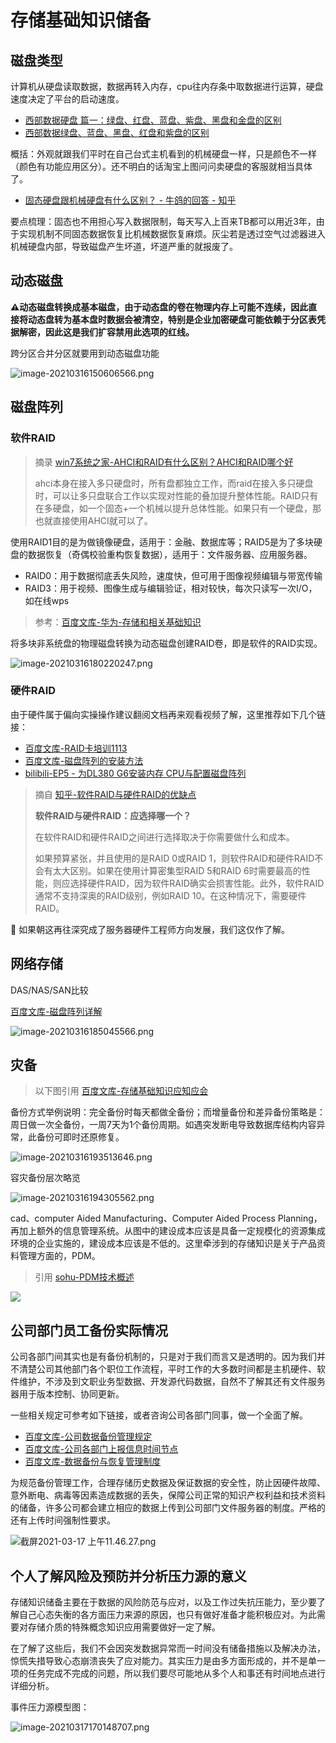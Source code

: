 # 存储基础知识储备

## 磁盘类型

计算机从硬盘读取数据，数据再转入内存，cpu往内存条中取数据进行运算，硬盘速度决定了平台的启动速度。

* [西部数据硬盘 篇一：绿盘、红盘、蓝盘、紫盘、黑盘和金盘的区别](https://post.smzdm.com/p/aoow85z7/)
* [西部数据绿盘、蓝盘、黑盘、红盘和紫盘的区别](http://m.lotpc.com/yjzs/3954.html)

概括：外观就跟我们平时在自己台式主机看到的机械硬盘一样，只是颜色不一样（颜色有功能应用区分）。还不明白的话淘宝上图问问卖硬盘的客服就相当具体了。

* [固态硬盘跟机械硬盘有什么区别？ - 牛鸽的回答 - 知乎 ](https://www.zhihu.com/question/267340678/answer/1286482914)

要点梳理：固态也不用担心写入数据限制，每天写入上百来TB都可以用近3年，由于实现机制不同固态数据恢复比机械数据恢复麻烦。灰尘若是透过空气过滤器进入机械硬盘内部，导致磁盘产生坏道，坏道严重的就报废了。

## 动态磁盘

**⚠️动态磁盘转换成基本磁盘，由于动态盘的卷在物理内存上可能不连续，因此直接将动态盘转为基本盘时数据会被清空，特别是企业加密硬盘可能依赖于分区表凭据解密，因此这是我们扩容禁用此选项的红线。**

跨分区合并分区就要用到动态磁盘功能

![image-20210316150606566.png](https://i.loli.net/2021/03/17/5I6Tloc7Gy2AsgQ.png)

## 磁盘阵列

### 软件RAID

> 摘录 [win7系统之家-AHCI和RAID有什么区别？AHCI和RAID哪个好](http://www.winwin7.com/jc/anzhuang-21458.html)
>
> ahci本身在接入多只硬盘时，所有盘都独立工作，而raid在接入多只硬盘时，可以让多只盘联合工作以实现对性能的叠加提升整体性能。RAID只有在多硬盘，如一个固态+一个机械以提升总体性能。如果只有一个硬盘，那也就直接使用AHCI就可以了。

使用RAID1目的是为做镜像硬盘，适用于：金融、数据库等；RAID5是为了多块硬盘的数据恢复（奇偶校验重构恢复数据），适用于：文件服务器、应用服务器。

* RAID0：用于数据彻底丢失风险，速度快，但可用于图像视频编辑与带宽传输
* RAID3：用于视频、图像生成与编辑验证，相对较快，每次只读写一次I/O，如在线wps

> 参考：[百度文库-华为-存储和相关基础知识](https://wenku.baidu.com/view/4966c40226fff705cd170a12.html)

将多块非系统盘的物理磁盘转换为动态磁盘创建RAID卷，即是软件的RAID实现。

![image-20210316180220247.png](https://i.loli.net/2021/03/17/IZf86FNPEgs4i7r.png)

### 硬件RAID

由于硬件属于偏向实操操作建议翻阅文档再来观看视频了解，这里推荐如下几个链接：

* [百度文库-RAID卡培训1113](https://wenku.baidu.com/view/40ecca401eb91a37f1115cde.html?rec_flag=default)
* [百度文库-磁盘阵列的安装方法](https://wenku.baidu.com/view/2919cf18842458fb770bf78a6529647d26283472.html)
* [bilibili-EP5 - 为DL380 G6安装内存 CPU与配置磁盘阵列](https://www.bilibili.com/video/BV1Bx411e76F)

> 摘自 [知乎-软件RAID与硬件RAID的优缺点](https://zhuanlan.zhihu.com/p/149145016)
>
> **软件RAID与硬件RAID：应选择哪一个？**
>
> 在软件RAID和硬件RAID之间进行选择取决于你需要做什么和成本。
>
> 如果预算紧张，并且使用的是RAID 0或RAID 1，则软件RAID和硬件RAID不会有太大区别。如果在使用计算密集型RAID 5和RAID 6时需要最高的性能，则应选择硬件RAID，因为软件RAID确实会损害性能。此外，软件RAID通常不支持深奥的RAID级别，例如RAID 10。在这种情况下，需要硬件RAID。

🔦 如果朝这再往深究成了服务器硬件工程师方向发展，我们这仅作了解。

## 网络存储

DAS/NAS/SAN比较

[百度文库-磁盘阵列详解](https://wenku.baidu.com/view/83fb4ac6bb4cf7ec4afed0ce.html)

![image-20210316185045566.png](https://i.loli.net/2021/03/22/Wskz4xlMDnTo8eL.png)

## 灾备

> 以下图引用 [百度文库-存储基础知识应知应会](https://wenku.baidu.com/view/296cbbde0b4e767f5acfceef.html)

备份方式举例说明：完全备份时每天都做全备份；而增量备份和差异备份策略是：周日做一次全备份，一周7天为1个备份周期。如遇突发断电导致数据库结构内容异常，此备份可即时还原修复。

![image-20210316193513646.png](https://i.loli.net/2021/03/17/fuo94nx7Q3OE6Xv.png)

容灾备份层次略览

![image-20210316194305562.png](https://i.loli.net/2021/03/17/yjphWSGk1LUFzi2.png)

cad、computer Aided Manufacturing、Computer Aided Process Planning，再加上额外的信息管理系统。从图中的建设成本应该是具备一定规模化的资源集成环境的企业实施的，建设成本应该是不低的。这里牵涉到的存储知识是关于产品资料管理方面的，PDM。

> 引用 [sohu-PDM技术概述 ](https://www.sohu.com/a/259032684_100193655)

![](https://i.loli.net/2021/03/17/VL3CzTcj48ukP6m.jpg)

## 公司部门员工备份实际情况

公司各部门间其实也是有备份机制的，只是对于我们而言又是透明的。因为我们并不清楚公司其他部门各个职位工作流程，平时工作的大多数时间都是主机硬件、软件维护，不涉及到文职业务型数据、开发源代码数据，自然不了解其还有文件服务器用于版本控制、协同更新。

一些相关规定可参考如下链接，或者咨询公司各部门同事，做一个全面了解。

* [百度文库-公司数据备份管理规定](https://wenku.baidu.com/view/f73de79a824d2b160b4e767f5acfa1c7aa00828a.html)
* [百度文库-公司各部门上报信息时间节点](https://wenku.baidu.com/view/661faa1054270722192e453610661ed9ad515570.html)
* [百度文库-数据备份与恢复管理制度](https://wenku.baidu.com/view/55832393a78da0116c175f0e7cd184254b351ba4.html)

为规范备份管理工作，合理存储历史数据及保证数据的安全性，防止因硬件故障、意外断电、病毒等因素造成数据的丢失，保障公司正常的知识产权利益和技术资料的储备，许多公司都会建立相应的数据上传到公司部门文件服务器的制度。严格的还有上传时间强制性要求。


![截屏2021-03-17 上午11.46.27.png](https://i.loli.net/2021/03/17/SQ8vth692sRfdOa.png)

## 个人了解风险及预防并分析压力源的意义

存储知识储备主要在于数据的风险防范与应对，以及工作过失抗压能力，至少要了解自己心态失衡的各方面压力来源的原因，也只有做好准备才能积极应对。为此需要对存储介质的特殊概念知识应用需要做好一定了解。

在了解了这些后，我们不会因突发数据异常而一时间没有储备措施以及解决办法，惊慌失措导致心态崩溃丧失了应对能力。其实压力是由多方面形成的，并不是单一项的任务完成不完成的问题，所以我们要尽可能地从多个人和事还有时间地点进行详细分析。

事件压力源模型图：

![image-20210317170148707.png](https://i.loli.net/2021/03/17/fqCc9WxX5K7Uy8P.png)

